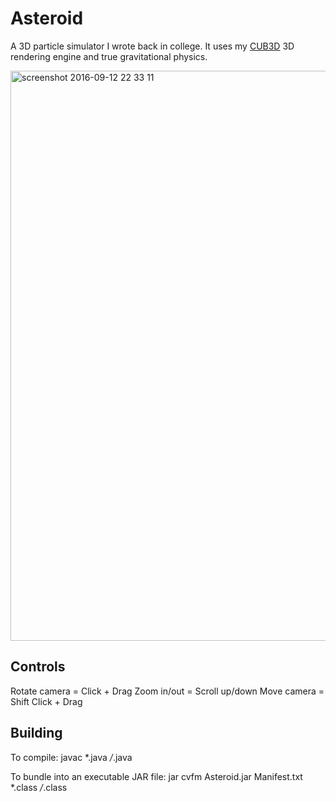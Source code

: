 Asteroid
========

A 3D particle simulator I wrote back in college. It uses my [CUB3D](https://github.com/mpetrovich/CUB3D) 3D rendering engine and true gravitational physics.

<img width="912" alt="screenshot 2016-09-12 22 33 11" src="https://cloud.githubusercontent.com/assets/1235062/18459627/2761871e-7939-11e6-8d28-3cfa21365505.png">

Controls
--------
Rotate camera = Click + Drag
Zoom in/out = Scroll up/down
Move camera = Shift Click + Drag

Building
--------
To compile:
javac *.java */*.java

To bundle into an executable JAR file:
jar cvfm Asteroid.jar Manifest.txt *.class */*.class
